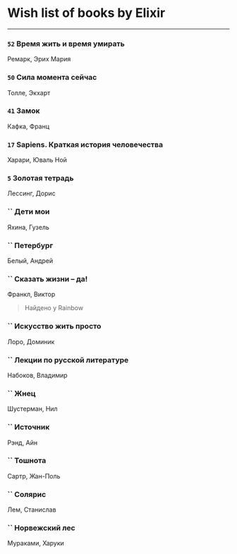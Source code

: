 # Wish list of books by Elixir
---

### `52` Время жить и время умирать
Ремарк, Эрих Мария

### `50` Сила момента сейчас
Толле, Экхарт

### `41` Замок
Кафка, Франц

### `17` Sapiens. Краткая история человечества
Харари, Юваль Ной

### `5` Золотая тетрадь
Лессинг, Дорис

### `` Дети мои
Яхина, Гузель

### `` Петербург
Белый, Андрей

### `` Сказать жизни – да!
Франкл, Виктор
> Найдено у Rainbow

### `` Искусство жить просто
Лоро, Доминик

### `` Лекции по русской литературе
Набоков, Владимир

### `` Жнец
Шустерман, Нил

### `` Источник
Рэнд, Айн

### `` Тошнота
Сартр, Жан-Поль

### `` Солярис
Лем, Станислав

### `` Норвежский лес
Мураками, Харуки

